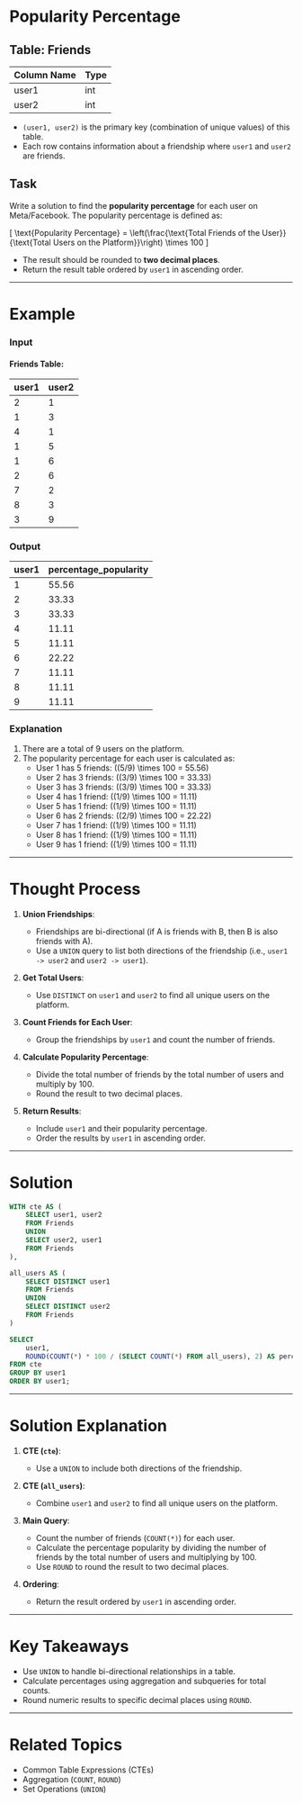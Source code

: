 # Popularity Percentage

## Table: Friends
| Column Name | Type |
|-------------|------|
| user1       | int  |
| user2       | int  |

- `(user1, user2)` is the primary key (combination of unique values) of this table.
- Each row contains information about a friendship where `user1` and `user2` are friends.

## Task
Write a solution to find the **popularity percentage** for each user on Meta/Facebook. The popularity percentage is defined as:

\[
\text{Popularity Percentage} = \left(\frac{\text{Total Friends of the User}}{\text{Total Users on the Platform}}\right) \times 100
\]

- The result should be rounded to **two decimal places**.
- Return the result table ordered by `user1` in ascending order.

---

# Example

### Input

#### Friends Table:
| user1 | user2 |
|-------|-------|
| 2     | 1     |
| 1     | 3     |
| 4     | 1     |
| 1     | 5     |
| 1     | 6     |
| 2     | 6     |
| 7     | 2     |
| 8     | 3     |
| 3     | 9     |

### Output

| user1 | percentage_popularity |
|-------|-----------------------|
| 1     | 55.56                 |
| 2     | 33.33                 |
| 3     | 33.33                 |
| 4     | 11.11                 |
| 5     | 11.11                 |
| 6     | 22.22                 |
| 7     | 11.11                 |
| 8     | 11.11                 |
| 9     | 11.11                 |

### Explanation
1. There are a total of 9 users on the platform.
2. The popularity percentage for each user is calculated as:
   - User 1 has 5 friends: \((5/9) \times 100 = 55.56\)
   - User 2 has 3 friends: \((3/9) \times 100 = 33.33\)
   - User 3 has 3 friends: \((3/9) \times 100 = 33.33\)
   - User 4 has 1 friend: \((1/9) \times 100 = 11.11\)
   - User 5 has 1 friend: \((1/9) \times 100 = 11.11\)
   - User 6 has 2 friends: \((2/9) \times 100 = 22.22\)
   - User 7 has 1 friend: \((1/9) \times 100 = 11.11\)
   - User 8 has 1 friend: \((1/9) \times 100 = 11.11\)
   - User 9 has 1 friend: \((1/9) \times 100 = 11.11\)

---

# Thought Process

1. **Union Friendships**:
   - Friendships are bi-directional (if A is friends with B, then B is also friends with A).
   - Use a `UNION` query to list both directions of the friendship (i.e., `user1 -> user2` and `user2 -> user1`).

2. **Get Total Users**:
   - Use `DISTINCT` on `user1` and `user2` to find all unique users on the platform.

3. **Count Friends for Each User**:
   - Group the friendships by `user1` and count the number of friends.

4. **Calculate Popularity Percentage**:
   - Divide the total number of friends by the total number of users and multiply by 100.
   - Round the result to two decimal places.

5. **Return Results**:
   - Include `user1` and their popularity percentage.
   - Order the results by `user1` in ascending order.

---

# Solution

```sql
WITH cte AS (
    SELECT user1, user2
    FROM Friends
    UNION
    SELECT user2, user1
    FROM Friends
),

all_users AS (
    SELECT DISTINCT user1
    FROM Friends
    UNION
    SELECT DISTINCT user2
    FROM Friends
)

SELECT 
    user1,
    ROUND(COUNT(*) * 100 / (SELECT COUNT(*) FROM all_users), 2) AS percentage_popularity
FROM cte
GROUP BY user1
ORDER BY user1;
```

---

# Solution Explanation

1. **CTE (`cte`)**:
   - Use a `UNION` to include both directions of the friendship.

2. **CTE (`all_users`)**:
   - Combine `user1` and `user2` to find all unique users on the platform.

3. **Main Query**:
   - Count the number of friends (`COUNT(*)`) for each user.
   - Calculate the percentage popularity by dividing the number of friends by the total number of users and multiplying by 100.
   - Use `ROUND` to round the result to two decimal places.

4. **Ordering**:
   - Return the result ordered by `user1` in ascending order.

---

# Key Takeaways
- Use `UNION` to handle bi-directional relationships in a table.
- Calculate percentages using aggregation and subqueries for total counts.
- Round numeric results to specific decimal places using `ROUND`.

---

# Related Topics
- Common Table Expressions (CTEs)
- Aggregation (`COUNT`, `ROUND`)
- Set Operations (`UNION`)
